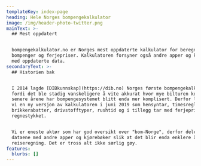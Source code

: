 ```yaml
---
templateKey: index-page
heading: Hele Norges bompengekalkulator
image: /img/header-photo-twitter.png
mainText: >-
  ## Mest oppdatert


  bompengekalkulator.no er Norges mest oppdaterte kalkulator for beregning av
  bompenger og ferjepriser. Kalkulatoren forsyner også andre apper og kjørebøker
  med oppdaterte data.
secondaryText: >-
  ## Historien bak


  I 2014 lagde [DIBkunnskap](https://dib.no) Norges første bompengekalkulator
  fordi det ble stadig vanskeligere å vite akkurat hvor mye bilturen kostet. De
  senere årene har bompengesystemet blitt enda mer komplisert. Derfor lanserte
  vi en ny versjon av kalkulatoren i juni 2019 som hensyntar, timesregler,
  brikkerabatter, drivstofftyper, rushtid og i tillegg tar med ferjeprisen i
  regnestykket.


  Vi er eneste aktør som har god oversikt over "bom-Norge", derfor deler vi
  dataene med andre apper og kjørebøker slik at det blir enda enklere å føre
  reiseregning. Det er tross alt ikke særlig gøy.
features:
  blurbs: []
---
```


